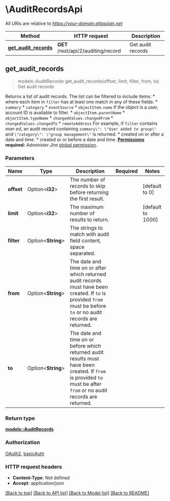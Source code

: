 # \AuditRecordsApi

All URIs are relative to *https://your-domain.atlassian.net*

Method | HTTP request | Description
------------- | ------------- | -------------
[**get_audit_records**](AuditRecordsApi.md#get_audit_records) | **GET** /rest/api/2/auditing/record | Get audit records



## get_audit_records

> models::AuditRecords get_audit_records(offset, limit, filter, from, to)
Get audit records

Returns a list of audit records. The list can be filtered to include items:   *  where each item in `filter` has at least one match in any of these fields:           *  `summary`      *  `category`      *  `eventSource`      *  `objectItem.name` If the object is a user, account ID is available to filter.      *  `objectItem.parentName`      *  `objectItem.typeName`      *  `changedValues.changedFrom`      *  `changedValues.changedTo`      *  `remoteAddress`          For example, if `filter` contains *man ed*, an audit record containing `summary\": \"User added to group\"` and `\"category\": \"group management\"` is returned.  *  created on or after a date and time.  *  created or or before a date and time.  **[Permissions](#permissions) required:** *Administer Jira* [global permission](https://confluence.atlassian.com/x/x4dKLg).

### Parameters


Name | Type | Description  | Required | Notes
------------- | ------------- | ------------- | ------------- | -------------
**offset** | Option<**i32**> | The number of records to skip before returning the first result. |  |[default to 0]
**limit** | Option<**i32**> | The maximum number of results to return. |  |[default to 1000]
**filter** | Option<**String**> | The strings to match with audit field content, space separated. |  |
**from** | Option<**String**> | The date and time on or after which returned audit records must have been created. If `to` is provided `from` must be before `to` or no audit records are returned. |  |
**to** | Option<**String**> | The date and time on or before which returned audit results must have been created. If `from` is provided `to` must be after `from` or no audit records are returned. |  |

### Return type

[**models::AuditRecords**](AuditRecords.md)

### Authorization

[OAuth2](../README.md#OAuth2), [basicAuth](../README.md#basicAuth)

### HTTP request headers

- **Content-Type**: Not defined
- **Accept**: application/json

[[Back to top]](#) [[Back to API list]](../README.md#documentation-for-api-endpoints) [[Back to Model list]](../README.md#documentation-for-models) [[Back to README]](../README.md)

